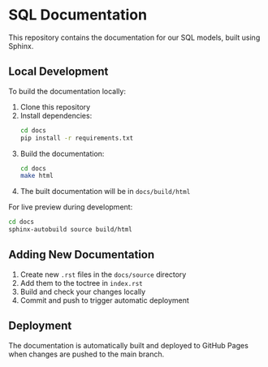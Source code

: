 # SQL Documentation

This repository contains the documentation for our SQL models, built using Sphinx.

## Local Development

To build the documentation locally:

1. Clone this repository
2. Install dependencies:
   ```bash
   cd docs
   pip install -r requirements.txt
   ```
3. Build the documentation:
   ```bash
   cd docs
   make html
   ```
4. The built documentation will be in `docs/build/html`

For live preview during development:
```bash
cd docs
sphinx-autobuild source build/html
```

## Adding New Documentation

1. Create new `.rst` files in the `docs/source` directory
2. Add them to the toctree in `index.rst`
3. Build and check your changes locally
4. Commit and push to trigger automatic deployment

## Deployment

The documentation is automatically built and deployed to GitHub Pages when changes are pushed to the main branch.
